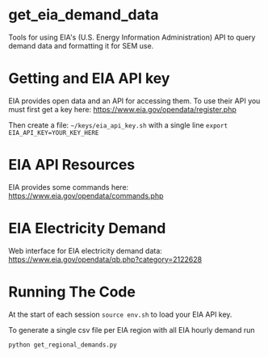 # get_eia_demand_data
Tools for using EIA's (U.S. Energy Information Administration) API to query demand data and formatting it for SEM use.


# Getting and EIA API key

EIA provides open data and an API for accessing them. To use their API you must first get a key here: https://www.eia.gov/opendata/register.php

Then create a file: `~/keys/eia_api_key.sh` with a single line `export EIA_API_KEY=YOUR_KEY_HERE`


# EIA API Resources

EIA provides some commands here: https://www.eia.gov/opendata/commands.php


# EIA Electricity Demand

Web interface for EIA electricity demand data: https://www.eia.gov/opendata/qb.php?category=2122628


# Running The Code

At the start of each session `source env.sh` to load your EIA API key.

To generate a single csv file per EIA region with all EIA hourly demand run

```
python get_regional_demands.py
```
